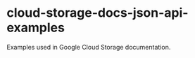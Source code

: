cloud-storage-docs-json-api-examples
====================================

Examples used in Google Cloud Storage documentation.
